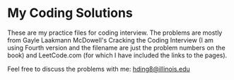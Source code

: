 # My Coding Solutions
These are my practice files for coding interview. The problems are mostly from  Gayle Laakmann McDowell's Cracking the Coding Interview (I am using Fourth version and the filename are just the problem numbers on the book) and LeetCode.com (for which I have included the links to the pages). 


Feel free to discuss the problems with me: <a href="mailto:hding8@illinois.edu">hding8@illinois.edu</a>
